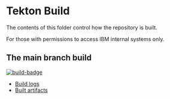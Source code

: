 # Tekton Build

The contents of this folder control how the repository is built.

For those with permissions to access IBM internal systems only.

## The main branch build
[![build-badge](https://javadev-cicsk8s.hursley.ibm.com/samples-cics-java-liberty-springboot-transactions/main/build-info/build-status-badge.svg)](
https://javadev-cicsk8s.hursley.ibm.com/samples-cics-java-liberty-springboot-transactions/main/)

- [Build logs](https://javadev-cicsk8s.hursley.ibm.com/samples-cics-java-liberty-springboot-transactions/main/build-info/logs/)
- [Built artifacts](https://javadev-cicsk8s.hursley.ibm.com/samples-cics-java-liberty-springboot-transactions/main/artifacts/)